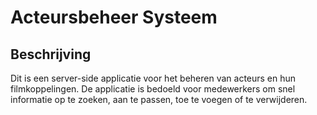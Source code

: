 # Acteursbeheer Systeem

## Beschrijving
Dit is een server-side applicatie voor het beheren van acteurs en hun filmkoppelingen. De applicatie is bedoeld voor medewerkers om snel informatie op te zoeken, aan te passen, toe te voegen of te verwijderen.  